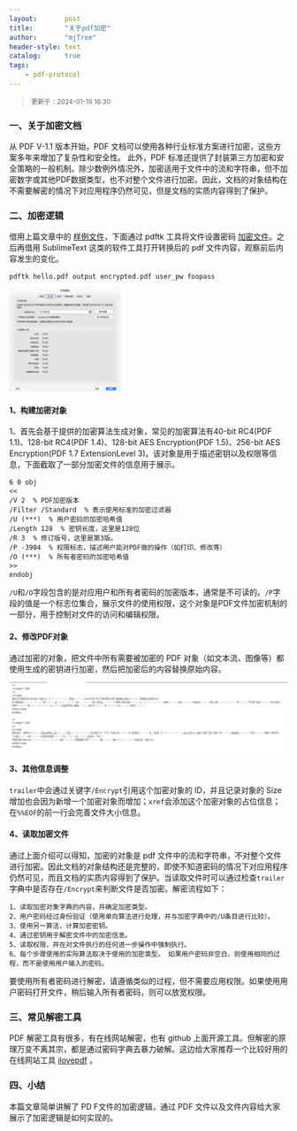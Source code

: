 ```yaml
---
layout:       post
title:        "关于pdf加密"
author:       "mjTree"
header-style: text
catalog:      true
tags:
    - pdf-protocol
---
```


><small>更新于：2024-01-19 16:30</small>


### 一、关于加密文档
从 PDF V-1.1 版本开始，PDF 文档可以使用各种行业标准方案进行加密，这些方案多年来增加了复杂性和安全性。 此外，PDF 标准还提供了封装第三方加密和安全策略的一般机制。除少数例外情况外，加密适用于文件中的流和字符串，但不加密数字或其他PDF数据类型，也不对整个文件进行加密。因此，文档的对象结构在不需要解密的情况下对应用程序仍然可见，但是文档的实质内容得到了保护。  


### 二、加密逻辑
借用上篇文章中的 [样例文件](/data/2023/hello.pdf)，下面通过 pdftk 工具将文件设置密码 [加密文件](/data/2024/encrypted.pdf)。之后再借用 SublimeText 这类的软件工具打开转换后的 pdf 文件内容，观察前后内容发生的变化。  

```shell
pdftk hello.pdf output encrypted.pdf user_pw foopass
```
<img src="/img/article-img/2024/0102_1.jpg" alt="permission" width="40%" height="40%">  


#### 1、构建加密对象
1、首先会基于提供的加密算法生成对象，常见的加密算法有40-bit RC4(PDF 1.1)、128-bit RC4(PDF 1.4)、128-bit AES Encryption(PDF 1.5)、256-bit AES Encryption(PDF 1.7 ExtensionLevel 3)。该对象是用于描述密钥以及权限等信息，下面截取了一部分加密文件的信息用于展示。  

```text
6 0 obj 
<<
/V 2  % PDF加密版本
/Filter /Standard  % 表示使用标准的加密过滤器
/U (***)  % 用户密码的加密哈希值
/Length 128  % 密钥长度，这里是128位
/R 3  % 修订版号，这里是第3版。
/P -3904  % 权限标志，描述用户能对PDF做的操作（如打印、修改等）
/O (***)  % 所有者密码的加密哈希值
>>
endobj
```

`/U`和`/O`字段包含的是对应用户和所有者密码的加密版本，通常是不可读的。`/P`字段的值是一个标志位集合，展示文件的使用权限，这个对象是PDF文件加密机制的一部分，用于控制对文件的访问和编辑权限。  


#### 2、修改PDF对象
通过加密的对象，把文件中所有需要被加密的 PDF 对象（如文本流、图像等）都使用生成的密钥进行加密，然后把加密后的内容替换原始内容。  

![confuse](/img/article-img/2024/0102_2.jpg)  


#### 3、其他信息调整
`trailer`中会通过关键字`/Encrypt`引用这个加密对象的 ID，并且记录对象的 Size 增加也会因为新增一个加密对象而增加；`xref`会添加这个加密对象的占位信息；在`%%EOF`的前一行会完善文件大小信息。  


#### 4、读取加密文件

通过上面介绍可以得知，加密的对象是 pdf 文件中的流和字符串，不对整个文件进行加密。因此文档的对象结构还是完整的，即使不知道密码的情况下对应用程序仍然可见，而且文档的实质内容得到了保护。当读取文件时可以通过检查`trailer`字典中是否存在`/Encrypt`来判断文件是否加密。解密流程如下：  

```text
1、读取加密对象字典的内容，并确定加密类型。
2、用户密码经过身份验证（使用单向算法进行处理，并与加密字典中的/U条目进行比较）。
3、使用另一算法，计算加密密钥。
4、通过密钥用于解密文件中的加密信息。
5、读取权限，并在对文件执行的任何进一步操作中强制执行。
6、每个步骤使用的实际算法取决于使用的加密类型。 如果用户密码非空白，则使用相同的过程，而不是使用用户输入的密码。
```
要使用所有者密码进行解密，请遵循类似的过程，但不需要应用权限。如果使用用户密码打开文件，稍后输入所有者密码，则可以放宽权限。


### 三、常见解密工具

PDF 解密工具有很多，有在线网站解密，也有 github 上面开源工具。但解密的原理万变不离其宗，都是通过密码字典去暴力破解。这边给大家推荐一个比较好用的在线网站工具 [ilovepdf](https://www.ilovepdf.com/zh-cn/unlock_pdf) 。  


### 四、小结

本篇文章简单讲解了 PD F文件的加密逻辑，通过 PDF 文件以及文件内容给大家展示了加密逻辑是如何实现的。  

